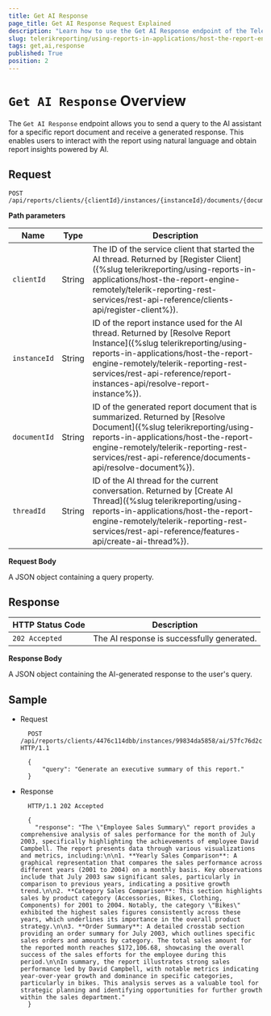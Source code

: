 ```yaml
---
title: Get AI Response
page_title: Get AI Response Request Explained
description: "Learn how to use the Get AI Response endpoint of the Telerik Reporting REST Service and what response to expect."
slug: telerikreporting/using-reports-in-applications/host-the-report-engine-remotely/telerik-reporting-rest-services/rest-api-reference/features-api/get-ai-response
tags: get,ai,response
published: True
position: 2
---
```


# `Get AI Response` Overview

The `Get AI Response` endpoint allows you to send a query to the AI assistant for a specific report document and receive a generated response. This enables users to interact with the report using natural language and obtain report insights powered by AI.

## Request

    POST /api/reports/clients/{clientId}/instances/{instanceId}/documents/{documentId}/ai/{threadId}/query

__Path parameters__

| Name | Type | Description |
| ------ | ------ | ------ |
|`clientId`|String|The ID of the service client that started the AI thread. Returned by [Register Client]({%slug telerikreporting/using-reports-in-applications/host-the-report-engine-remotely/telerik-reporting-rest-services/rest-api-reference/clients-api/register-client%}).|
|`instanceId`|String|ID of the report instance used for the AI thread. Returned by [Resolve Report Instance]({%slug telerikreporting/using-reports-in-applications/host-the-report-engine-remotely/telerik-reporting-rest-services/rest-api-reference/report-instances-api/resolve-report-instance%}).|
|`documentId`|String|ID of the generated report document that is summarized. Returned by [Resolve Document]({%slug telerikreporting/using-reports-in-applications/host-the-report-engine-remotely/telerik-reporting-rest-services/rest-api-reference/documents-api/resolve-document%}).|
|`threadId`|String|ID of the AI thread for the current conversation. Returned by [Create AI Thread]({%slug telerikreporting/using-reports-in-applications/host-the-report-engine-remotely/telerik-reporting-rest-services/rest-api-reference/features-api/create-ai-thread%}).|

__Request Body__

A JSON object containing a query property.

## Response

| HTTP Status Code | Description |
| ----- | ----- |
|`202 Accepted`|The AI response is successfully generated.|

__Response Body__

A JSON object containing the AI-generated response to the user's query.

## Sample

* Request

        POST /api/reports/clients/4476c114dbb/instances/99834da5858/ai/57fc76d2cf8/query HTTP/1.1

        {
            "query": "Generate an executive summary of this report."
        }

* Response

        HTTP/1.1 202 Accepted

        {
          "response": "The \"Employee Sales Summary\" report provides a comprehensive analysis of sales performance for the month of July 2003, specifically highlighting the achievements of employee David Campbell. The report presents data through various visualizations and metrics, including:\n\n1. **Yearly Sales Comparison**: A graphical representation that compares the sales performance across different years (2001 to 2004) on a monthly basis. Key observations include that July 2003 saw significant sales, particularly in comparison to previous years, indicating a positive growth trend.\n\n2. **Category Sales Comparison**: This section highlights sales by product category (Accessories, Bikes, Clothing, Components) for 2001 to 2004. Notably, the category \"Bikes\" exhibited the highest sales figures consistently across these years, which underlines its importance in the overall product strategy.\n\n3. **Order Summary**: A detailed crosstab section providing an order summary for July 2003, which outlines specific sales orders and amounts by category. The total sales amount for the reported month reaches $172,106.68, showcasing the overall success of the sales efforts for the employee during this period.\n\nIn summary, the report illustrates strong sales performance led by David Campbell, with notable metrics indicating year-over-year growth and dominance in specific categories, particularly in bikes. This analysis serves as a valuable tool for strategic planning and identifying opportunities for further growth within the sales department."
        }
        